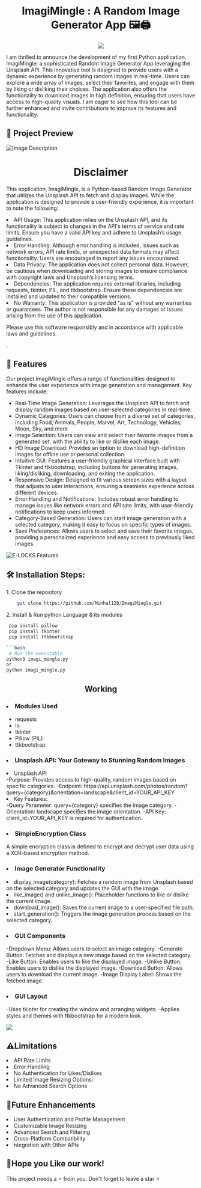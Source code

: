 <h1 align="center" id="title">ImagiMingle : A Random Image Generator App 🖼️🖨️</h1>


<p align="center"><img src="https://socialify.git.ci/Minhal128/ImagiMingle/image?description=1&font=Rokkitt&forks=1&language=1&logo=https%3A%2F%2Fimgv3.fotor.com%2Fimages%2Fshare%2Fvarious-random-images-in-all-types-from-fotor-random-image-generator.jpg&name=1&owner=1&pattern=Solid&pulls=1&stargazers=1&theme=Light"></p>

<p>I am thrilled to announce the development of my first Python application, ImagiMingle: a sophisticated Random Image Generator App leveraging the Unsplash API. This innovative tool is designed to provide users with a dynamic experience by generating random images in real-time. Users can explore a wide array of images, select their favorites, and engage with them by liking or disliking their choices. The application also offers the functionality to download images in high definition, ensuring that users have access to high-quality visuals. I am eager to see how this tool can be further enhanced and invite contributions to improve its features and functionality.<p/> 


<h2>🔎 Project Preview</h2>

<img src="https://imgur.com/ZY5kBg9.jpg" alt="Image Description">

<h1 align="center" id="title">Disclaimer</h1>
<p>This application, ImagiMingle, is a Python-based Random Image Generator that utilizes the Unsplash API to fetch and display images. While the application is designed to provide a user-friendly experience, it is important to note the following:

<li>API Usage: This application relies on the Unsplash API, and its functionality is subject to changes in the API's terms of service and rate limits. Ensure you have a valid API key and adhere to Unsplash’s usage guidelines.</li>

<li>Error Handling: Although error handling is included, issues such as network errors, API rate limits, or unexpected data formats may affect functionality. Users are encouraged to report any issues encountered.</li>

<li>Data Privacy: The application does not collect personal data. However, be cautious when downloading and storing images to ensure compliance with copyright laws and Unsplash’s licensing terms.</li>

<li>Dependencies: The application requires external libraries, including requests, tkinter, PIL, and ttkbootstrap. Ensure these dependencies are installed and updated to their compatible versions.</li>

<li>No Warranty: This application is provided "as is" without any warranties or guarantees. The author is not responsible for any damages or issues arising from the use of this application.</li>

Please use this software responsibly and in accordance with applicable laws and guidelines.

.</p>
<h2>🧐 Features</h2>

Our project ImagiMingle offers a range of functionalities designed to enhance the user experience with image generation and management. Key features include:
<ul>
  <li>Real-Time Image Generation: Leverages the Unsplash API to fetch and display random images based on user-selected categories in real-time.</li>
  <li>Dynamic Categories: Users can choose from a diverse set of categories, including Food, Animals, People, Marvel, Art, Technology, Vehicles, Moon, Sky, and more</li>
  <li>Image Selection: Users can view and select their favorite images from a generated set, with the ability to like or dislike each image.</li>
  <li>HD Image Download: Provides an option to download high-definition images for offline use or personal collection.</li>
  <li>Intuitive GUI: Features a user-friendly graphical interface built with Tkinter and ttkbootstrap, including buttons for generating images, liking/disliking, downloading, and exiting the application.</li>
  <li>Responsive Design: Designed to fit various screen sizes with a layout that adjusts to user interactions, ensuring a seamless experience across different devices.</li>
  <li>Error Handling and Notifications: Includes robust error handling to manage issues like network errors and API rate limits, with user-friendly notifications to keep users informed.</li>
  <li>Category-Based Generation: Users can start image generation with a selected category, making it easy to focus on specific types of images.</li>
  <li>Save Preferences: Allows users to select and save their favorite images, providing a personalized experience and easy access to previously liked images.</li>
</ul>
<img src="https://imgur.com/JxMKC3D.jpg" alt="E-LOCKS Features">

  
<h2>🛠 Installation Steps:</h2>

<p>1. Clone the repository</p>

```bash
    git clone https://github.com/Minhal128/ImagiMingle.git
```

<p>2. Install & Run python Language & its modules</p>

```bash Modules to Install
 pip install pillow 
 pip install tkinter
 pip install ttkbootstrap

```bash
 # Run the executable 
python3 imagi_mingle.py
or 
python imagi_mingle.py

```

<h2 align="center">Working </h2>
<p>
<h3><li>Modules Used</li></h3>
<ul>
  <li>requests</li>
  <li>io</li>
  <li>tkinter</li>
  <li>Pillow (PIL)</li>
  <li>ttkbootstrap</li>
</ul>  

</p>
<h3><li>Unsplash API: Your Gateway to Stunning Random Images</li></h3>
<li>Unsplash API</li>
-Purpose: Provides access to high-quality, random images based on specific categories.
-Endpoint: https://api.unsplash.com/photos/random?query={category}&orientation=landscape&client_id=YOUR_API_KEY
<li>Key Features:</li>
-Query Parameter: query={category} specifies the image category.
-Orientation: landscape specifies the image orientation.
-API Key: client_id=YOUR_API_KEY is required for authentication.


<h3><li>SimpleEncryption Class</li></h3>

A simple encryption class is defined to encrypt and decrypt user data using a XOR-based encryption method.</p>

<h3><li>Image Generator Functionality</li></h3>

<li>display_image(category): Fetches a random image from Unsplash based on the selected category and updates the GUI with the image.</li>
<li>like_image() and unlike_image(): Placeholder functions to like or dislike the current image.</li>
<li>download_image(): Saves the current image to a user-specified file path.</li>
<li>start_generation(): Triggers the image generation process based on the selected category.</li>

 </p>

<h3><li>GUI Components</li></h3>
-Dropdown Menu: Allows users to select an image category.
-Generate Button: Fetches and displays a new image based on the selected category.
-Like Button: Enables users to like the displayed image.
-Unlike Button: Enables users to dislike the displayed image.
-Download Button: Allows users to download the current image.
-Image Display Label: Shows the fetched image.
</p>

<h3><li>GUI Layout</li></h3>
-Uses tkinter for creating the window and arranging widgets.
-Applies styles and themes with ttkbootstrap for a modern look.
</p>


<img src ="https://imgur.com/lopeYO9.png">

<h2>⚠️Limitations</h2>
<li>API Rate Limits</li>
<li>Error Handling</li>
<li>No Authentication for Likes/Dislikes</li>
<li>Limited Image Resizing Options:</li>
<li>No Advanced Search Options</li>

<h2>🔮Future Enhancements</h2>
<li>User Authentication and Profile Management</li>
<li>Customizable Image Resizing</li>
<li>Advanced Search and Filtering</li>
<li>Cross-Platform Compatibility</li>
<li>ntegration with Other APIs</li>
<p>
  
<h2>💖Hope you Like our work!</h2>

This project needs a ⭐ from you. Don't forget to leave a star ⭐
